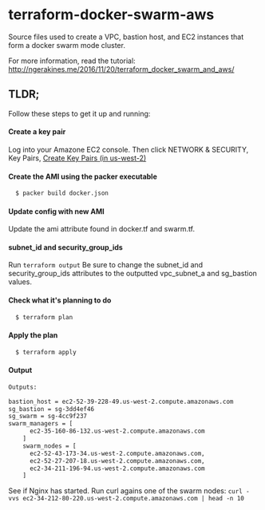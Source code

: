 # terraform-docker-swarm-aws

Source files used to create a VPC, bastion host, and EC2 instances that form a docker swarm mode cluster.

For more information, read the tutorial: http://ngerakines.me/2016/11/20/terraform_docker_swarm_and_aws/

## TLDR;

Follow these steps to get it up and running:

#### Create a key pair
  Log into your Amazone EC2 console.
  Then click NETWORK & SECURITY, Key Pairs, [Create Key Pairs (in us-west-2)](https://us-west-2.console.aws.amazon.com/ec2/v2/home?region=us-west-2#KeyPairs:sort=keyName)

#### Create the AMI using the packer executable

```bash
  $ packer build docker.json
```

#### Update config with new AMI
Update the ami attribute found in docker.tf and swarm.tf.


#### subnet_id and security_group_ids
Run `terraform output`
Be sure to change the subnet_id and security_group_ids attributes to the outputted vpc_subnet_a and sg_bastion values.


#### Check what it's planning to do

```bash
  $ terraform plan
```

#### Apply the plan
```bash
  $ terraform apply
```

#### Output

```bash
Outputs:

bastion_host = ec2-52-39-228-49.us-west-2.compute.amazonaws.com
sg_bastion = sg-3dd4ef46
sg_swarm = sg-4cc9f237
swarm_managers = [
      ec2-35-160-86-132.us-west-2.compute.amazonaws.com
    ]
    swarm_nodes = [
      ec2-52-43-173-34.us-west-2.compute.amazonaws.com,
      ec2-52-27-207-18.us-west-2.compute.amazonaws.com,
      ec2-34-211-196-94.us-west-2.compute.amazonaws.com
    ]
```

See if Nginx has started. Run curl agains one of the swarm nodes: `curl -vvs ec2-34-212-80-220.us-west-2.compute.amazonaws.com | head -n 10`
